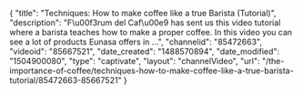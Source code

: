 {
    "title": "Techniques: How to make coffee like a true Barista (Tutorial)",
    "description": "F\u00f3rum del Caf\u00e9 has sent us this video tutorial where a barista teaches how to make a proper coffee. In this video you can see a lot of products Eunasa offers in ...",
    "channelid": "85472663",
    "videoid": "85667521",
    "date_created": "1488570894",
    "date_modified": "1504900080",
    "type": "captivate",
    "layout": "channelVideo",
    "url": "\/the-importance-of-coffee\/techniques-how-to-make-coffee-like-a-true-barista-tutorial\/85472663-85667521"
}